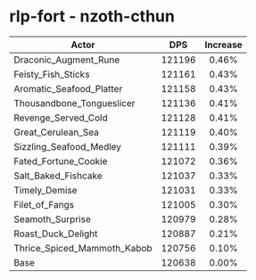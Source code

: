 # rlp-fort - nzoth-cthun
| Actor | DPS | Increase |
|---|:---:|:---:|
|Draconic_Augment_Rune|121196|0.46%|
|Feisty_Fish_Sticks|121161|0.43%|
|Aromatic_Seafood_Platter|121158|0.43%|
|Thousandbone_Tongueslicer|121136|0.41%|
|Revenge_Served_Cold|121128|0.41%|
|Great_Cerulean_Sea|121119|0.40%|
|Sizzling_Seafood_Medley|121111|0.39%|
|Fated_Fortune_Cookie|121072|0.36%|
|Salt_Baked_Fishcake|121037|0.33%|
|Timely_Demise|121031|0.33%|
|Filet_of_Fangs|121005|0.30%|
|Seamoth_Surprise|120979|0.28%|
|Roast_Duck_Delight|120887|0.21%|
|Thrice_Spiced_Mammoth_Kabob|120756|0.10%|
|Base|120638|0.00%|
